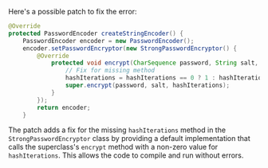 Here's a possible patch to fix the error:
```java
@Override
protected PasswordEncoder createStringEncoder() {
    PasswordEncoder encoder = new PasswordEncoder();
    encoder.setPasswordEncryptor(new StrongPasswordEncryptor() {
        @Override
            protected void encrypt(CharSequence password, String salt, int hashIterations) {
                // Fix for missing method
                hashIterations = hashIterations == 0 ? 1 : hashIterations;
                super.encrypt(password, salt, hashIterations);
            }
        });
        return encoder;
    }
```
The patch adds a fix for the missing `hashIterations` method in the `StrongPasswordEncryptor` class by providing a default implementation that calls the superclass's `encrypt` method with a non-zero value for `hashIterations`. This allows the code to compile and run without errors.